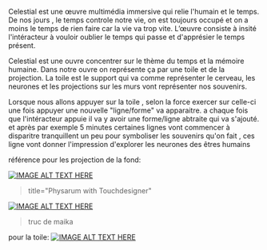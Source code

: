 
Celestial est une œuvre multimédia immersive qui relie l'humain et le temps. De nos jours , le temps controle notre vie, on est toujours occupé et on a moins le temps de rien faire car la vie va trop vite. L’œuvre consiste à insité l'intéracteur à vouloir oublier le temps qui passe et d'apprésier le temps présent.


Celestial est une ouvre concentrer sur le thème du temps et la mémoire humaine. Dans notre ouvre on représente ça par une toile et de la projection. La toile est le support qui va comme représenter le cerveau, les neurones et les projections sur les murs vont représenter nos souvenirs.

Lorsque nous allons appuyer sur la toile , selon la force exercer sur celle-ci une fois appuyer une nouvelle "ligne/forme" va apparaitre. a chaque fois que l'intéracteur appuie il va y avoir une forme/ligne abtraite qui va s'ajouté. et après par exemple 5 minutes certaines lignes vont commencer à disparitre tranquillent un peu pour symboliser les souvenirs qu'on fait , ces ligne vont donner l'impression d'explorer les neurones des êtres humains 

référence pour les projection de la fond:

[![IMAGE ALT TEXT HERE](https://i.ytimg.com/vi/BLHGjFGR7LM/hq720.jpg?sqp=-oaymwE2CNAFEJQDSFXyq4qpAygIARUAAIhCGAFwAcABBvABAfgB_gmAAtAFigIMCAAQARhlIGUoZTAP&rs=AOn4CLC6VEbIj6UwUSRQjWKw5-JmbQYXNA)](https://www.youtube.com/embed/BLHGjFGR7LM)
 


 > title="Physarum with Touchdesigner"


[![IMAGE ALT TEXT HERE]((https://i.ytimg.com/vi/u1lWg_Lx0cw/hqdefault.jpg?sqp=-oaymwEcCNACELwBSFXyq4qpAw4IARUAAIhCGAFwAcABBg==&rs=AOn4CLC3flw21rYaIRI6fdc8U5whT3ZwUw)
)](https://www.youtube.com/watch?v=u1lWg_Lx0cw&t=2s)


> truc de maika 


pour la toile:
[![IMAGE ALT TEXT HERE](https://i.ytimg.com/vi/vWeLrUZMcug/hq2.jpg?sqp=-oaymwE2CNACELwBSFXyq4qpAygIARUAAIhCGABwAcABBvABAfgB3gOAAuADigIMCAAQARhoIGgoaDAP&rs=AOn4CLCUHhYXiNbVCWB_mp6n1cGCMwM_WA)](https://www.youtube.com/shorts/vWeLrUZMcug)



 
 

